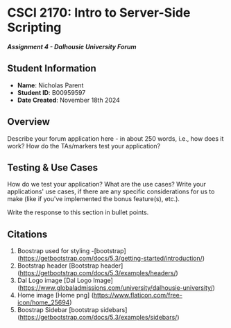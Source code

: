 # CSCI 2170: Intro to Server-Side Scripting

__*Assignment 4 - Dalhousie University Forum*__

## Student Information

- __Name__: Nicholas Parent
- __Student ID__: B00959597
- __Date Created__: November 18th 2024

## Overview

Describe your forum application here - in about 250 words, i.e., how does it work? How do the TAs/markers test your application?

## Testing & Use Cases

How do we test your application? What are the use cases? Write your applications' use cases, if there are any specific considerations for us to make (like if you've implemented the bonus feature(s), etc.).

Write the response to this section in bullet points.

## Citations

1. Boostrap used for styling
-[bootstrap] (https://getbootstrap.com/docs/5.3/getting-started/introduction/)
2. Bootstrap header
[Bootstrap header] (https://getbootstrap.com/docs/5.3/examples/headers/)
3. Dal Logo image
[Dal Logo Image] (https://www.globaladmissions.com/university/dalhousie-university/)
4. Home image
[Home png] (https://www.flaticon.com/free-icon/home_25694)
5. Boostrap Sidebar
[bootstrap sidebars] (https://getbootstrap.com/docs/5.3/examples/sidebars/)